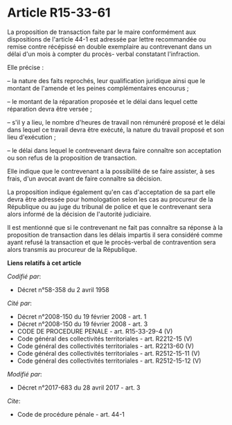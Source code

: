 # Article R15-33-61

La proposition de transaction faite par le maire conformément aux dispositions de l'article 44-1 est adressée par lettre
recommandée ou remise contre récépissé en double exemplaire au contrevenant dans un délai d'un mois à compter du procès-
verbal constatant l'infraction. 

Elle précise : 

– la nature des faits reprochés, leur qualification juridique ainsi que le montant de l'amende et les peines complémentaires
encourus ; 

– le montant de la réparation proposée et le délai dans lequel cette réparation devra être versée ; 

– s'il y a lieu, le nombre d'heures de travail non rémunéré proposé et le délai dans lequel ce travail devra être exécuté, la
nature du travail proposé et son lieu d'exécution ; 

– le délai dans lequel le contrevenant devra faire connaître son acceptation ou son refus de la proposition de transaction. 

Elle indique que le contrevenant a la possibilité de se faire assister, à ses frais, d'un avocat avant de faire connaître sa
décision. 

La proposition indique également qu'en cas d'acceptation de sa part elle devra être adressée pour homologation selon les cas
au procureur de la République ou au juge du tribunal de police et que le contrevenant sera alors informé de la décision de
l'autorité judiciaire. 

Il est mentionné que si le contrevenant ne fait pas connaître sa réponse à la proposition de transaction dans les délais
impartis il sera considéré comme ayant refusé la transaction et que le procès-verbal de contravention sera alors transmis au
procureur de la République.

**Liens relatifs à cet article**

_Codifié par_:

  - Décret n°58-358 du 2 avril 1958

_Cité par_:

  - Décret n°2008-150 du 19 février 2008 - art. 1
  - Décret n°2008-150 du 19 février 2008 - art. 3
  - CODE DE PROCEDURE PENALE - art. R15-33-29-4 (V)
  - Code général des collectivités territoriales - art. R2212-15 (V)
  - Code général des collectivités territoriales - art. R2213-60 (V)
  - Code général des collectivités territoriales - art. R2512-15-11 (V)
  - Code général des collectivités territoriales - art. R2512-15-12 (V)

_Modifié par_:

  - Décret n°2017-683 du 28 avril 2017 - art. 3

_Cite_:

  - Code de procédure pénale - art. 44-1
